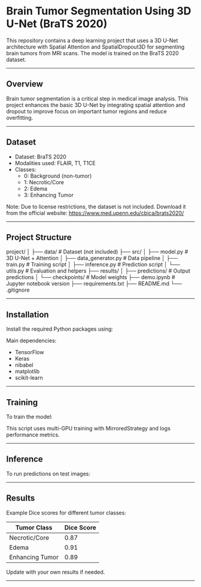 # Brain Tumor Segmentation Using 3D U-Net (BraTS 2020)

This repository contains a deep learning project that uses a 3D U-Net architecture with Spatial Attention and SpatialDropout3D for segmenting brain tumors from MRI scans. The model is trained on the BraTS 2020 dataset.

---

## Overview

Brain tumor segmentation is a critical step in medical image analysis. This project enhances the basic 3D U-Net by integrating spatial attention and dropout to improve focus on important tumor regions and reduce overfitting.

---


## Dataset

- Dataset: BraTS 2020
- Modalities used: FLAIR, T1, T1CE
- Classes:
  - 0: Background (non-tumor)
  - 1: Necrotic/Core
  - 2: Edema
  - 3: Enhancing Tumor

Note: Due to license restrictions, the dataset is not included. Download it from the official website: https://www.med.upenn.edu/cbica/brats2020/

---

## Project Structure

project/
│
├── data/ # Dataset (not included)
├── src/
│ ├── model.py # 3D U-Net + Attention
│ ├── data_generator.py # Data pipeline
│ ├── train.py # Training script
│ ├── inference.py # Prediction script
│ └── utils.py # Evaluation and helpers
├── results/
│ ├── predictions/ # Output predictions
│ └── checkpoints/ # Model weights
├── demo.ipynb # Jupyter notebook version
├── requirements.txt
├── README.md
└── .gitignore

---

## Installation

Install the required Python packages using:


Main dependencies:
- TensorFlow
- Keras
- nibabel
- matplotlib
- scikit-learn

---

## Training

To train the model:


This script uses multi-GPU training with MirroredStrategy and logs performance metrics.

---

## Inference

To run predictions on test images:


---

## Results

Example Dice scores for different tumor classes:

| Tumor Class       | Dice Score |
|-------------------|------------|
| Necrotic/Core     | 0.87       |
| Edema             | 0.91       |
| Enhancing Tumor   | 0.89       |

Update with your own results if needed.

---
